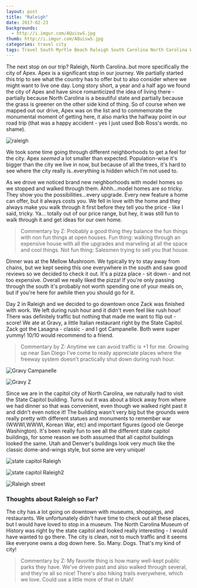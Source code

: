 ```yaml
---
layout: post
title: "Raleigh"
date: 2017-02-23
backgrounds:
  - http://i.imgur.com/AQuiswS.jpg
thumb: http://i.imgur.com/AQuiswS.jpg
categories: travel city
tags: Travel South Myrtle Beach Raleigh South Carolina North Carolina Wanderlust City
---
```


The next stop on our trip? Raleigh, North Carolina..but more specifically the city of Apex. Apex is a significant stop in our journey. We partially started this trip to see what the country has to offer but to also consider where we might want to live one day. Long story short, a year and a half ago we found the city of Apex and have since romanticized the idea of living there - partially because North Carolina is a beautiful state and partially because the grass is greener on the other side kind of thing. So of course when we mapped out our drive, Apex was on the list and to commemorate the monumental moment of getting here, it also marks the halfway point in our road trip (that was a happy accident - yes I just used Bob Ross's words. no shame).

![raleigh](http://i.imgur.com/AQuiswSh.jpg)

We took some time going through different neighborhoods to get a feel for the city. Apex _seemed_ a lot smaller than expected. Population-wise it's bigger than the city we live in now, but because of all the trees, it's hard to see where the city really is..everything is hidden which I'm not used to.

As we drove we noticed brand new neighborhoods with model homes so we stopped and walked through them. Ahhh...model homes are so tricky. They show you the possibilities...every upgrade. Every new feature a home can offer, but it always costs you. We fell in love with the home and they always make you walk through it first before they tell you the price - like I said, tricky. Ya... totally out of our price range, but hey, it was still fun to walk through it and get ideas for our own home.

> Commentary by Z: Probably a good thing they balance the fun things with non fun things at open houses. Fun thing: walking through an expensive house with all the upgrades and marveling at all the space and cool things. Not fun thing: Salesmen trying to sell you that house.

Dinner was at the Mellow Mushroom. We typically try to stay away from chains, but we kept seeing this one everywhere in the south and saw good reviews so we decided to check it out. It's a pizza place - sit down - and not too expensive. Overall we really liked the pizza! If you're only passing through the south it's probably not worth spending one of your meals on, but if you're here for awhile then you should go for it.

Day 2 in Raleigh and we decided to go downtown once Zack was finished with work. We left during rush hour and it didn't even feel like rush hour! There was definitely traffic but nothing that made me want to flip out - score! We ate at Gravy, a little Italian restaurant right by the State Capitol. Zack got the Lasagna - classic - and I got Campanelle. Both were super yummy! 10/10 would recommend to a friend.

> Commentary by Z: Anytime we can avoid traffic is +1 for me. Growing up near San Diego I've come to really appreciate places where the freeway system doesn't practically shut down during rush hour.

![Gravy Campanelle](http://i.imgur.com/25Gc2Ibh.jpg)

![Gravy Z](http://i.imgur.com/P4Q6i9jh.jpg)

Since we are in the capitol city of North Carolina, we naturally had to visit the State Capitol building. Turns out it was about a block away from where we had dinner so that was convenient, even though we walked right past it and didn't even notice it! The building wasn't very big but the grounds were really pretty with different statues and monuments to remember war (WWWI,WWWI, Korean War, etc) and important figures (good ole George Washington). It's been really fun to see all the different state capitol buildings, for some reason we both assumed that all capitol buildings looked the same. Utah and Denver's buildings look very much like the classic dome-and-wings style, but some are very unique!

![state capitol Raleigh](http://i.imgur.com/nLsw9r9h.jpg)

![state capitol Raleigh2](http://i.imgur.com/qhSsDVPh.jpg)

![Raleigh street](http://i.imgur.com/ylR4ZE4h.jpg)

### Thoughts about Raleigh so Far?

The city has a lot going on downtown with museums, shoppings, and restaurants. We unfortunately didn't have time to check out all these places, but I would have loved to stop in a museum. The North Carolina Museum of History was right by the state capitol and looked really interesting - I would have wanted to go there. The city is clean, not to much traffic and it seems like everyone owns a dog down here. So. Many. Dogs. That's my kind of city!

> Commentary by Z: My favorite thing is how many well-kept public parks they have. We've driven past and also walked through several, and they're all so nice! There's also hiking trails everywhere, which we love. Could use a little more of that in Utah!
